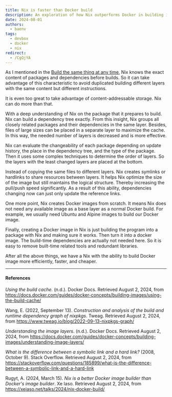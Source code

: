 ```yaml
---
title: Nix is faster than Docker build
description: An exploration of how Nix outperforms Docker in building images, leveraging its deep understanding of package dependencies and content-addressable storage
date: 2024-08-01
authors:
  - baenv
tags:
  - devbox
  - docker
  - nix
redirect:
  - /CgQjYA
---
```


As I mentioned in the [Build the same thing at any time](≈%20Nix%20-%20Build%20the%20same%20thing%20at%20any%20time.md), Nix knows the exact content of packages and dependencies before builds. So it can take advantage of this characteristic to avoid duplicated building different layers with the same content but different instructions.

It is even too great to take advantage of content-addressable storage. Nix can do more than that.

With a deep understanding of Nix on the package that it prepares to build. Nix can build a dependency tree exactly. From this insight, Nix groups all closely related packages and their dependencies in the same layer. Besides, files of large sizes can be placed in a separate layer to maximize the cache. In this way, the needed number of layers is decreased and is more effective.

Nix can evaluate the changeability of each package depending on update history, the place in the dependency tree, and the type of the package. Then it uses some complex techniques to determine the order of layers. So the layers with the least changed layers are placed at the bottom.

Instead of copying the same files to different layers. Nix creates symlinks or hardlinks to share resources between layers. It helps Nix optimize the size of the image but still maintains the logical structure. Thereby increasing the pull/push speed significantly. As a result of this ability, dependencies changing now can just only update the reference links.

One more point, Nix creates Docker images from scratch. It means Nix does not need any available image as a base layer as a normal Docker build. For example, we usually need Ubuntu and Alpine images to build our Docker image.

Finally, creating a Docker image in Nix is just building the program into a package with Nix and making sure it works. Then turn it into a docker image. The build-time dependencies are actually not needed here. So it is easy to remove built-time related tools and redundant libraries.

After all the above things, we have a Nix with the ability to build Docker image more efficiently, faster, and cheaper.

---

#### References

_Using the build cache._ (n.d.). Docker Docs. Retrieved August 2, 2024, from <https://docs.docker.com/guides/docker-concepts/building-images/using-the-build-cache/>

Wang, E. (2022, September 13). _Construction and analysis of the build and runtime dependency graph of nixpkgs_. Tweag. Retrieved August 2, 2024, from <https://www.tweag.io/blog/2022-09-13-nixpkgs-graph/>

_Understanding the image layers_. (n.d.). Docker Docs. Retrieved August 2, 2024, from <https://docs.docker.com/guides/docker-concepts/building-images/understanding-image-layers/>

_What is the difference between a symbolic link and a hard link?_ (2008, October 9). Stack Overflow. Retrieved August 2, 2024, from <https://stackoverflow.com/questions/185899/what-is-the-difference-between-a-symbolic-link-and-a-hard-link>

Rugyt, A. (2024, March 15). _Nix is a better Docker image builder than Docker's image builder_. Xe Iaso. Retrieved August 2, 2024, from <https://xeiaso.net/talks/2024/nix-docker-build/>
